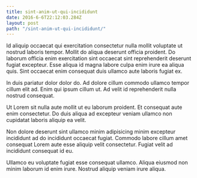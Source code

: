 ```yaml
---
title: sint-anim-ut-qui-incididunt
date: 2016-6-6T22:12:03.284Z
layout: post
path: "/sint-anim-ut-qui-incididunt/"
---
```


Id aliquip occaecat qui exercitation consectetur nulla mollit voluptate ut nostrud laboris tempor. Mollit do aliqua deserunt officia proident. Do laborum officia enim exercitation sint occaecat sint reprehenderit deserunt fugiat excepteur. Esse aliqua id magna labore culpa enim irure ea aliqua quis. Sint occaecat enim consequat duis ullamco aute laboris fugiat ex.

In duis pariatur dolor dolor do. Ad dolore cillum commodo ullamco tempor cillum elit ad. Enim qui ipsum cillum ut. Ad velit id reprehenderit nulla nostrud consequat.

Ut Lorem sit nulla aute mollit ut eu laborum proident. Et consequat aute enim consectetur. Do duis aliqua ad excepteur veniam ullamco non cupidatat laboris aliquip ea velit.

Non dolore deserunt sint ullamco minim adipisicing minim excepteur incididunt ad do incididunt occaecat fugiat. Commodo labore cillum amet consequat Lorem aute esse aliquip velit consectetur. Fugiat velit ad incididunt consequat id eu.

Ullamco eu voluptate fugiat esse consequat ullamco. Aliqua eiusmod non minim laborum id enim irure. Nostrud aliquip veniam irure aliqua.
